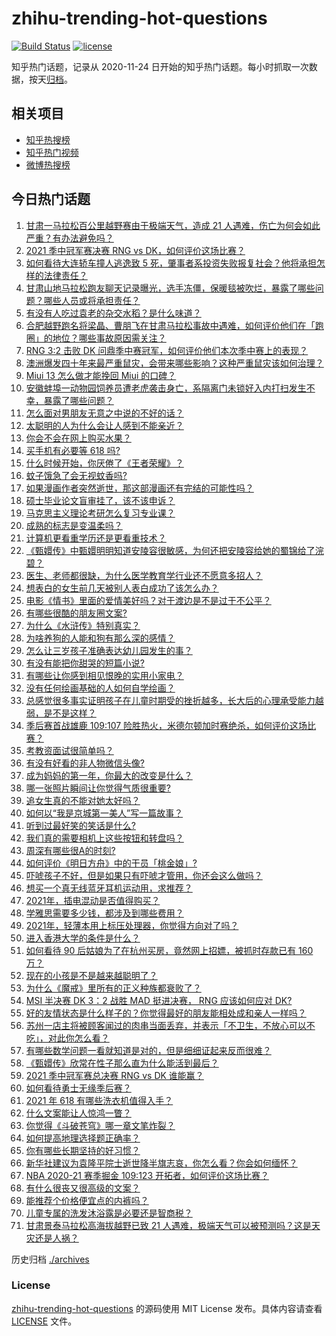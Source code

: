 # zhihu-trending-hot-questions

[![Build Status](https://github.com/justjavac/zhihu-trending-hot-questions/workflows/ci/badge.svg?branch=master)](https://github.com/justjavac/zhihu-trending-hot-questions/actions)
[![license](https://img.shields.io/github/license/justjavac/zhihu-trending-hot-questions)](https://github.com/justjavac/zhihu-trending-hot-questions/blob/master/LICENSE)

知乎热门话题，记录从 2020-11-24 日开始的知乎热门话题。每小时抓取一次数据，按天[归档](./archives)。

## 相关项目

- [知乎热搜榜](https://github.com/justjavac/zhihu-trending-top-search)
- [知乎热门视频](https://github.com/justjavac/zhihu-trending-hot-video)
- [微博热搜榜](https://github.com/justjavac/weibo-trending-hot-search)

## 今日热门话题

<!-- BEGIN -->
<!-- 最后更新时间 Mon May 24 2021 05:01:38 GMT+0800 (China Standard Time) -->

1. [甘肃一马拉松百公里越野赛由于极端天气，造成 21
   人遇难，伤亡为何会如此严重？有办法避免吗？](https://www.zhihu.com/question/460921357)
2. [2021 季中冠军赛决赛 RNG vs DK，如何评价这场比赛？](https://www.zhihu.com/question/461037428)
3. [如何看待大连轿车撞人逃逸致 5
   死，肇事者系投资失败报复社会？他将承担怎样的法律责任？](https://www.zhihu.com/question/460975066)
4. [甘肃山地马拉松跑友聊天记录曝光，选手冻僵，保暖毯被吹烂，暴露了哪些问题？哪些人员或将承担责任？](https://www.zhihu.com/question/460936873)
5. [有没有人吃过袁老的杂交水稻？是什么味道？](https://www.zhihu.com/question/387581217)
6. [合肥越野跑名将梁晶、曹朋飞在甘肃马拉松事故中遇难，如何评价他们在「跑圈」的地位？哪些事故原因需关注？](https://www.zhihu.com/question/461006549)
7. [RNG 3:2 击败 DK
   问鼎季中赛冠军，如何评价他们本次季中赛上的表现？](https://www.zhihu.com/question/461077442)
8. [澳洲爆发四十年来最严重鼠灾，会带来哪些影响？这种严重鼠灾该如何治理？](https://www.zhihu.com/question/460691340)
9. [Miui 13 怎么做才能挽回 Miui 的口碑？](https://www.zhihu.com/question/460390365)
10. [安徽蚌埠一动物园饲养员遭老虎袭击身亡，系隔离门未锁好入内打扫发生不幸，暴露了哪些问题？](https://www.zhihu.com/question/461014605)
11. [怎么面对男朋友无意之中说的不好的话？](https://www.zhihu.com/question/460839405)
12. [太聪明的人为什么会让人感到不能亲近？](https://www.zhihu.com/question/449801792)
13. [你会不会在网上购买水果？](https://www.zhihu.com/question/369801334)
14. [买手机有必要等 618 吗?](https://www.zhihu.com/question/457283212)
15. [什么时候开始，你厌倦了《王者荣耀》？](https://www.zhihu.com/question/459401567)
16. [蚊子饿急了会无视蚊香吗?](https://www.zhihu.com/question/374704654)
17. [如果漫画作者突然逝世，那这部漫画还有完结的可能性吗？](https://www.zhihu.com/question/460464213)
18. [硕士毕业论文盲审挂了，该不该申诉？](https://www.zhihu.com/question/398964694)
19. [马克思主义理论考研怎么复习专业课？](https://www.zhihu.com/question/64680706)
20. [成熟的标志是变温柔吗？](https://www.zhihu.com/question/458040513)
21. [计算机更看重学历还是更看重技术？](https://www.zhihu.com/question/454783960)
22. [《甄嬛传》中甄嬛明明知道安陵容很敏感，为何还把安陵容给她的蜀锦给了浣碧？](https://www.zhihu.com/question/325114276)
23. [医生、老师都很缺，为什么医学教育学行业还不愿意多招人？](https://www.zhihu.com/question/455946878)
24. [想表白的女生前几天被别人表白成功了该怎么办？](https://www.zhihu.com/question/457390121)
25. [电影《情书》里面的爱情美好吗？对于渡边是不是过于不公平？](https://www.zhihu.com/question/311035807)
26. [有哪些很酷的朋友圈文案?](https://www.zhihu.com/question/346046856)
27. [为什么《水浒传》特别真实？](https://www.zhihu.com/question/445932631)
28. [为啥养狗的人能和狗有那么深的感情？](https://www.zhihu.com/question/413857398)
29. [怎么让三岁孩子准确表达幼儿园发生的事？](https://www.zhihu.com/question/455057144)
30. [有没有能把你甜哭的短篇小说?](https://www.zhihu.com/question/333114370)
31. [有哪些让你感到相见恨晚的实用小家电？](https://www.zhihu.com/question/425277382)
32. [没有任何绘画基础的人如何自学绘画？](https://www.zhihu.com/question/21095093)
33. [总感觉很多事实证明孩子在儿童时期受的挫折越多，长大后的心理承受能力越弱，是不是这样？](https://www.zhihu.com/question/266704437)
34. [季后赛首战雄鹿 109:107
    险胜热火，米德尔顿加时赛绝杀，如何评价这场比赛？](https://www.zhihu.com/question/460920931)
35. [考教资面试很简单吗？](https://www.zhihu.com/question/453353319)
36. [有没有好看的非人物微信头像?](https://www.zhihu.com/question/387563344)
37. [成为妈妈的第一年，你最大的改变是什么？](https://www.zhihu.com/question/445013316)
38. [哪一张照片瞬间让你觉得气质很重要?](https://www.zhihu.com/question/297341335)
39. [追女生真的不能对她太好吗？](https://www.zhihu.com/question/435541311)
40. [如何以“我是京城第一美人”写一篇故事？](https://www.zhihu.com/question/437673871)
41. [听到过最好笑的笑话是什么?](https://www.zhihu.com/question/458232484)
42. [我们真的需要相机上这些按钮和转盘吗？](https://www.zhihu.com/question/459960019)
43. [周深有哪些很A的时刻?](https://www.zhihu.com/question/403704908)
44. [如何评价《明日方舟》中的干员「桃金娘」?](https://www.zhihu.com/question/460102315)
45. [吓唬孩子不好，但是如果只有吓唬才管用，你还会这么做吗？](https://www.zhihu.com/question/460630935)
46. [想买一个真无线蓝牙耳机运动用，求推荐？](https://www.zhihu.com/question/274765605)
47. [2021年，插电混动是否值得购买？](https://www.zhihu.com/question/460152359)
48. [学雅思需要多少钱，都涉及到哪些费用？](https://www.zhihu.com/question/360178959)
49. [2021年，轻薄本用上标压处理器，你觉得方向对了吗？](https://www.zhihu.com/question/460874311)
50. [进入香港大学的条件是什么？](https://www.zhihu.com/question/20458470)
51. [如何看待 90 后姑娘为了在杭州买房，竟然网上招嫖，被抓时存款已有 160
    万？](https://www.zhihu.com/question/460671555)
52. [现在的小孩是不是越来越聪明了？](https://www.zhihu.com/question/454361471)
53. [为什么《魔戒》里所有的正义种族都衰败了？](https://www.zhihu.com/question/457060439)
54. [MSI 半决赛 DK 3：2 战胜 MAD 挺进决赛， RNG 应该如何应对
    DK?](https://www.zhihu.com/question/460911302)
55. [好的友情状态是什么样子的？你觉得最好的朋友能相处成和亲人一样吗？](https://www.zhihu.com/question/460839642)
56. [苏州一店主将被顾客闻过的肉串当面丢弃，并表示「不卫生，不放心可以不吃」，对此你怎么看？](https://www.zhihu.com/question/460604746)
57. [有哪些数学问题一看就知道是对的，但是细细证起来反而很难？](https://www.zhihu.com/question/459708225)
58. [《甄嬛传》欣常在性子那么直为什么能活到最后？](https://www.zhihu.com/question/459465431)
59. [2021 季中冠军赛总决赛 RNG vs DK 谁能赢？](https://www.zhihu.com/question/460911288)
60. [如何看待勇士无缘季后赛？](https://www.zhihu.com/question/460793468)
61. [2021 年 618 有哪些洗衣机值得入手？](https://www.zhihu.com/question/457255379)
62. [什么文案能让人惊鸿一瞥？](https://www.zhihu.com/question/451181423)
63. [你觉得《斗破苍穹》哪一章文笔炸裂？](https://www.zhihu.com/question/455079084)
64. [如何提高地理选择题正确率？](https://www.zhihu.com/question/337971922)
65. [你有哪些长期坚持的好习惯？](https://www.zhihu.com/question/447430462)
66. [新华社建议为袁隆平院士逝世降半旗志哀，你怎么看？你会如何缅怀？](https://www.zhihu.com/question/460853429)
67. [NBA 2020-21 赛季掘金 109:123
    开拓者，如何评价这场比赛？](https://www.zhihu.com/question/460937287)
68. [有什么很丧又很高级的文案？](https://www.zhihu.com/question/444780653)
69. [能推荐个价格便宜点的内裤吗？](https://www.zhihu.com/question/408737469)
70. [儿童专属的洗发沐浴露是必要还是智商税？](https://www.zhihu.com/question/460350405)
71. [甘肃景泰马拉松高海拔越野已致 21
    人遇难，极端天气可以被预测吗？这是天灾还是人祸？](https://www.zhihu.com/question/460923810)

<!-- END -->

历史归档 [./archives](./archives)

### License

[zhihu-trending-hot-questions](https://github.com/justjavac/zhihu-trending-hot-questions)
的源码使用 MIT License 发布。具体内容请查看 [LICENSE](./LICENSE) 文件。
